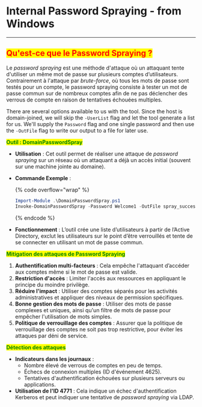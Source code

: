# Internal Password Spraying - from Windows

***

## <mark style="color:red;">**Qu'est-ce que le Password Spraying ?**</mark>

Le _password spraying_ est une méthode d'attaque où un attaquant tente d'utiliser un même mot de passe sur plusieurs comptes d’utilisateurs. Contrairement à l'attaque par _brute-force_, où tous les mots de passe sont testés pour un compte, le password spraying consiste à tester un mot de passe commun sur de nombreux comptes afin de ne pas déclencher des verrous de compte en raison de tentatives échouées multiples.

There are several options available to us with the tool. Since the host is domain-joined, we will skip the `-UserList` flag and let the tool generate a list for us. We'll supply the `Password` flag and one single password and then use the `-OutFile` flag to write our output to a file for later use.

<mark style="color:green;">**Outil : DomainPasswordSpray**</mark>

* **Utilisation** : Cet outil permet de réaliser une attaque de _password spraying_ sur un réseau où un attaquant a déjà un accès initial (souvent sur une machine jointe au domaine).
*   **Commande Exemple** :

    {% code overflow="wrap" %}
    ```powershell
    Import-Module .\DomainPasswordSpray.ps1
    Invoke-DomainPasswordSpray -Password Welcome1 -OutFile spray_success -ErrorAction SilentlyContinue
    ```
    {% endcode %}
* **Fonctionnement** : L’outil crée une liste d’utilisateurs à partir de l’Active Directory, exclut les utilisateurs sur le point d’être verrouillés et tente de se connecter en utilisant un mot de passe commun.

<mark style="color:green;">**Mitigation des attaques de Password Spraying**</mark>

1. **Authentification multi-facteurs** : Cela empêche l'attaquant d’accéder aux comptes même si le mot de passe est valide.
2. **Restriction d'accès** : Limiter l'accès aux ressources en appliquant le principe du moindre privilège.
3. **Réduire l'impact** : Utiliser des comptes séparés pour les activités administratives et appliquer des niveaux de permission spécifiques.
4. **Bonne gestion des mots de passe** : Utiliser des mots de passe complexes et uniques, ainsi qu'un filtre de mots de passe pour empêcher l'utilisation de mots simples.
5. **Politique de verrouillage des comptes** : Assurer que la politique de verrouillage des comptes ne soit pas trop restrictive, pour éviter les attaques par déni de service.

<mark style="color:green;">**Détection des attaques**</mark>

* **Indicateurs dans les journaux** :
  * Nombre élevé de verrous de comptes en peu de temps.
  * Échecs de connexion multiples (ID d'événement 4625).
  * Tentatives d'authentification échouées sur plusieurs serveurs ou applications.
* **Utilisation de l'ID 4771** : Cela indique un échec d'authentification Kerberos et peut indiquer une tentative de _password spraying_ via LDAP.
